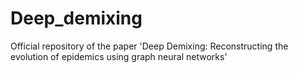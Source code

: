 # Deep_demixing
Official repository of the paper 'Deep Demixing: Reconstructing the evolution of epidemics using graph neural networks'
